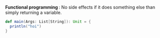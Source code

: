 <b> Functional programming </b>: No side effects if it does something else than simply returning a variable. <br> 

```scala
def main(Args: List[String]): Unit = {
  println("hoi")
}

```